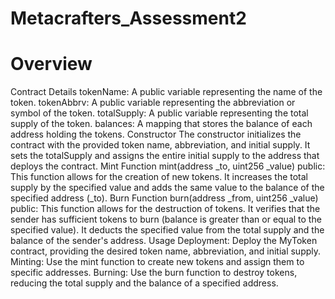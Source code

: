 # Metacrafters_Assessment2
# Overview
Contract Details
tokenName: A public variable representing the name of the token.
tokenAbbrv: A public variable representing the abbreviation or symbol of the token.
totalSupply: A public variable representing the total supply of the token.
balances: A mapping that stores the balance of each address holding the tokens.
Constructor
The constructor initializes the contract with the provided token name, abbreviation, and initial supply.
It sets the totalSupply and assigns the entire initial supply to the address that deploys the contract.
Mint Function
mint(address _to, uint256 _value) public: This function allows for the creation of new tokens.
It increases the total supply by the specified value and adds the same value to the balance of the specified address (_to).
Burn Function
burn(address _from, uint256 _value) public: This function allows for the destruction of tokens.
It verifies that the sender has sufficient tokens to burn (balance is greater than or equal to the specified value).
It deducts the specified value from the total supply and the balance of the sender's address.
Usage
Deployment: Deploy the MyToken contract, providing the desired token name, abbreviation, and initial supply.
Minting: Use the mint function to create new tokens and assign them to specific addresses.
Burning: Use the burn function to destroy tokens, reducing the total supply and the balance of a specified address.
